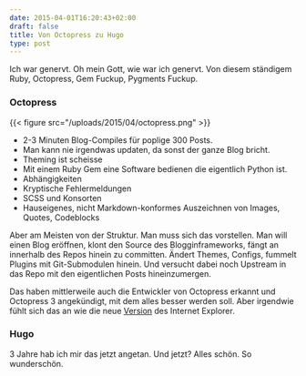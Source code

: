 ```yaml
---
date: 2015-04-01T16:20:43+02:00
draft: false
title: Von Octopress zu Hugo
type: post
---
```


Ich war genervt. Oh mein Gott, wie war ich genervt. Von diesem ständigem
Ruby, Octopress, Gem Fuckup, Pygments Fuckup.

### Octopress

{{< figure src="/uploads/2015/04/octopress.png" >}}

* 2-3 Minuten Blog-Compiles für poplige 300 Posts.
* Man kann nie irgendwas updaten, da sonst der ganze Blog bricht.
* Theming ist scheisse
* Mit einem Ruby Gem eine Software bedienen die eigentlich Python ist.
* Abhängigkeiten
* Kryptische Fehlermeldungen
* SCSS und Konsorten
* Hauseigenes, nicht Markdown-konformes Auszeichnen von Images, Quotes,
  Codeblocks

Aber am Meisten von der Struktur. Man muss sich das vorstellen. Man will
einen Blog eröffnen, klont den Source des Blogginframeworks, fängt an
innerhalb des Repos hinein zu committen. Ändert Themes, Configs,
fummelt Plugins mit Git-Submodulen hinein. Und versucht dabei noch Upstream
in das Repo mit den eigentlichen Posts hineinzumergen.

Das haben mittlerweile auch die Entwickler von Octopress erkannt und
Octopress 3 angekündigt, mit dem alles besser werden soll. Aber irgendwie
fühlt sich das an wie die neue [Version]() des Internet Explorer.

### Hugo

3 Jahre hab ich mir das jetzt angetan. Und jetzt? Alles schön. So wunderschön.


